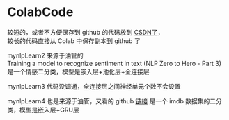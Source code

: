 # ColabCode
较短的，或者不方便保存到 github 的代码放到 [CSDN了](https://blog.csdn.net/sdaujz/category_10131382.html)，    
较长的代码直接从 Colab 中保存副本到 github 了

mynlpLearn2 来源于油管的   
Training a model to recognize sentiment in text (NLP Zero to Hero - Part 3) 
是一个情感二分类，模型是嵌入层+池化层+全连接层

mynlpLearn3 代码没调通，全连接层之间神经单元个数不会设置

mynlpLearn4 也是来源于油管，又看的 github
[链接](https://github.com/Hvass-Labs/TensorFlow-Tutorials/blob/master/20_Natural_Language_Processing.ipynb)
是一个 imdb 数据集的二分类，模型是嵌入层+GRU层
